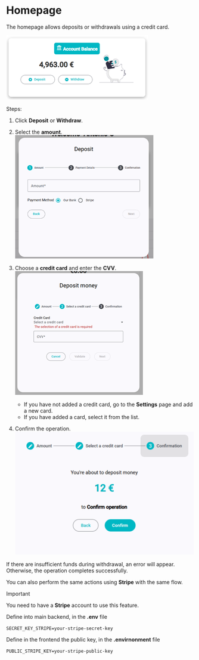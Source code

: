 # Homepage

The homepage allows deposits or withdrawals using a credit card.

![Homepage User Interface](./images/home-page-user.png)

Steps:
1. Click **Deposit** or **Withdraw**.
2. Select the **amount**.
![Deposit-Amount](./images/deposit1.png)

3. Choose a **credit card** and enter the **CVV**.
![Deposit-Card](./images/deposit2.png)

   - If you have not added a credit card, go to the **Settings** page and add a new card.
    - If you have added a card, select it from the list.
4. Confirm the operation.
![Deposit-Confirm](./images/deposit3.png)

If there are insufficient funds during withdrawal, an error will appear. Otherwise, the operation completes successfully.

You can also perform the same actions using **Stripe** with the same flow.

> [!IMPORTANT]
> You need to have a **Stripe** account to use this feature.

Define into main backend, in the **.env** file
```env
SECRET_KEY_STRIPE=your-stripe-secret-key
```
Define in the frontend the public key, in the **.envirnonment** file
```
PUBLIC_STRIPE_KEY=your-stripe-public-key
```
